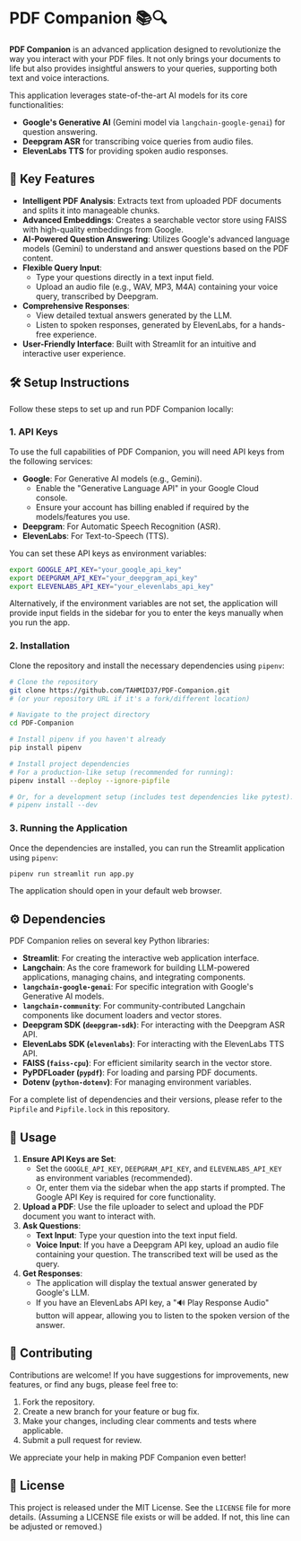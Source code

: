 # PDF Companion 📚🔍

**PDF Companion** is an advanced application designed to revolutionize the way you interact with your PDF files. It not only brings your documents to life but also provides insightful answers to your queries, supporting both text and voice interactions.

This application leverages state-of-the-art AI models for its core functionalities:
- **Google's Generative AI** (Gemini model via `langchain-google-genai`) for question answering.
- **Deepgram ASR** for transcribing voice queries from audio files.
- **ElevenLabs TTS** for providing spoken audio responses.

## 🌟 Key Features

*   **Intelligent PDF Analysis**: Extracts text from uploaded PDF documents and splits it into manageable chunks.
*   **Advanced Embeddings**: Creates a searchable vector store using FAISS with high-quality embeddings from Google.
*   **AI-Powered Question Answering**: Utilizes Google's advanced language models (Gemini) to understand and answer questions based on the PDF content.
*   **Flexible Query Input**:
    *   Type your questions directly in a text input field.
    *   Upload an audio file (e.g., WAV, MP3, M4A) containing your voice query, transcribed by Deepgram.
*   **Comprehensive Responses**:
    *   View detailed textual answers generated by the LLM.
    *   Listen to spoken responses, generated by ElevenLabs, for a hands-free experience.
*   **User-Friendly Interface**: Built with Streamlit for an intuitive and interactive user experience.

## 🛠️ Setup Instructions

Follow these steps to set up and run PDF Companion locally:

### 1. API Keys

To use the full capabilities of PDF Companion, you will need API keys from the following services:

*   **Google**: For Generative AI models (e.g., Gemini).
    *   Enable the "Generative Language API" in your Google Cloud console.
    *   Ensure your account has billing enabled if required by the models/features you use.
*   **Deepgram**: For Automatic Speech Recognition (ASR).
*   **ElevenLabs**: For Text-to-Speech (TTS).

You can set these API keys as environment variables:

```bash
export GOOGLE_API_KEY="your_google_api_key"
export DEEPGRAM_API_KEY="your_deepgram_api_key"
export ELEVENLABS_API_KEY="your_elevenlabs_api_key"
```

Alternatively, if the environment variables are not set, the application will provide input fields in the sidebar for you to enter the keys manually when you run the app.

### 2. Installation

Clone the repository and install the necessary dependencies using `pipenv`:

```bash
# Clone the repository
git clone https://github.com/TAHMID37/PDF-Companion.git 
# (or your repository URL if it's a fork/different location)

# Navigate to the project directory
cd PDF-Companion

# Install pipenv if you haven't already
pip install pipenv

# Install project dependencies
# For a production-like setup (recommended for running):
pipenv install --deploy --ignore-pipfile

# Or, for a development setup (includes test dependencies like pytest):
# pipenv install --dev
```

### 3. Running the Application

Once the dependencies are installed, you can run the Streamlit application using `pipenv`:

```bash
pipenv run streamlit run app.py
```

The application should open in your default web browser.

## ⚙️ Dependencies

PDF Companion relies on several key Python libraries:

*   **Streamlit**: For creating the interactive web application interface.
*   **Langchain**: As the core framework for building LLM-powered applications, managing chains, and integrating components.
*   **`langchain-google-genai`**: For specific integration with Google's Generative AI models.
*   **`langchain-community`**: For community-contributed Langchain components like document loaders and vector stores.
*   **Deepgram SDK (`deepgram-sdk`)**: For interacting with the Deepgram ASR API.
*   **ElevenLabs SDK (`elevenlabs`)**: For interacting with the ElevenLabs TTS API.
*   **FAISS (`faiss-cpu`)**: For efficient similarity search in the vector store.
*   **PyPDFLoader (`pypdf`)**: For loading and parsing PDF documents.
*   **Dotenv (`python-dotenv`)**: For managing environment variables.

For a complete list of dependencies and their versions, please refer to the `Pipfile` and `Pipfile.lock` in this repository.

## 🚀 Usage

1.  **Ensure API Keys are Set**:
    *   Set the `GOOGLE_API_KEY`, `DEEPGRAM_API_KEY`, and `ELEVENLABS_API_KEY` as environment variables (recommended).
    *   Or, enter them via the sidebar when the app starts if prompted. The Google API Key is required for core functionality.
2.  **Upload a PDF**: Use the file uploader to select and upload the PDF document you want to interact with.
3.  **Ask Questions**:
    *   **Text Input**: Type your question into the text input field.
    *   **Voice Input**: If you have a Deepgram API key, upload an audio file containing your question. The transcribed text will be used as the query.
4.  **Get Responses**:
    *   The application will display the textual answer generated by Google's LLM.
    *   If you have an ElevenLabs API key, a "🔊 Play Response Audio" button will appear, allowing you to listen to the spoken version of the answer.

## 🤝 Contributing

Contributions are welcome! If you have suggestions for improvements, new features, or find any bugs, please feel free to:

1.  Fork the repository.
2.  Create a new branch for your feature or bug fix.
3.  Make your changes, including clear comments and tests where applicable.
4.  Submit a pull request for review.

We appreciate your help in making PDF Companion even better!

## 📄 License

This project is released under the MIT License. See the `LICENSE` file for more details. (Assuming a LICENSE file exists or will be added. If not, this line can be adjusted or removed.)

